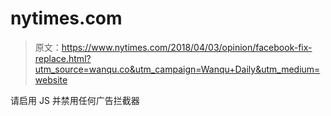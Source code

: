 # nytimes.com

> 原文：<https://www.nytimes.com/2018/04/03/opinion/facebook-fix-replace.html?utm_source=wanqu.co&utm_campaign=Wanqu+Daily&utm_medium=website>

请启用 JS 并禁用任何广告拦截器